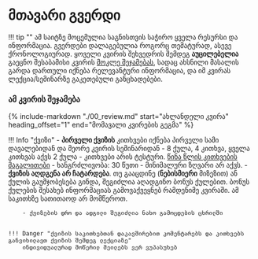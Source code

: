 # მთავარი გვერდი
!!! tip ""
	ამ საიტზე მოცემულია საგნისთვის საჭირო ყველა რესურსი და ინფორმაცია. გვერდები დალაგებულია როგორც თემატურად, ასევე ქრონოლოგიურად. 
	ყოველი კვირის შეხვედრის შემდეგ **აუცილებელია** გაეცნო შესაბამისი კვირის [მოკლე შეჯამებას](/22f/00_review), სადაც ახსნილი მასალის გარდა დართული იქნება რელევანტური ინფორმაცია, და იმ კვირას ლექცია/სემინარზე გაკეთებული განცხადებები. 

### ამ კვირის შეჯამება
{%
include-markdown "./00_review.md"
   start="ახლანდელი კვირა"
   heading\_offset="1"
   end="მომავალი კვირების გეგმა"
%}


!!! Info "ქვიზი"
		- **პირველი ქვიზის** კითხვები იქნება პირველი სამი დავალებიდან და მეორე კვირის სემინარიდან
		- 8 ქულა, 4 კითხვა, ყველა კითხვას აქვს 2 ქულა
	    - კითხვები არის ტესტური. [წინა წლის კითხვების მაგალითები](https://freeuni-digital-technologies.github.io/question-archive/2022-spring/quiz1/)
		- ხანგრძლივობა: 30 წუთი
		- მინიმალური ზღვარი არ აქვს. 
		- **ქვიზის აღდგენა არ ჩატარდება**. თუ გააცდინე (**ნებისმიერი** მიზეზით) ან ქულის გაუმჯობესება გინდა, შეგიძლია აღადგინო ბონუს ქულებით. ბონუს ქულების შესახებ ინფორმაციას გამოვაქვეყნებ რამდენიმე კვირაში. ამ საკითხზე სათითაოდ არ მომწეროთ.
	
		- ქვიზების დრო და ადგილი შეგიძლია ნახო გამოცდების ცხრილში
	
	
	!!! Danger "ქვიზის საკითხებთან დაკავშირებით კომენტარებს და კითხვებს განვიხილავთ ქვიზის შემდეგ ლექციაზე"
		ინდივიდუალურად მოწერილ მეილებს ვერ ვუპასუხებ
		
	
		

